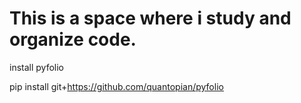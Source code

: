 # This is a space where i study and organize code.





install pyfolio

pip install git+https://github.com/quantopian/pyfolio
